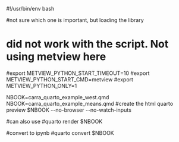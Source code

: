 #!/usr/bin/env bash

#not sure which one is important, but loading the library
# did not work with the script. Not using metview here
#export METVIEW_PYTHON_START_TIMEOUT=10
#export METVIEW_PYTHON_START_CMD=metview
#export METVIEW_PYTHON_ONLY=1


NBOOK=carra_quarto_example_west.qmd
NBOOK=carra_quarto_example_means.qmd
#create the html
quarto preview $NBOOK --no-browser --no-watch-inputs

#can also use
#quarto render $NBOOK 


#convert to ipynb
#quarto convert $NBOOK
